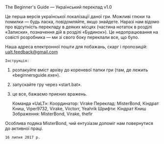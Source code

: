 The Beginner's Guide — Український переклад v1.0

Це перша версія української локалізації даної гри. Можливі глюки та помилки — будь ласка, повідомляйте, якщо знайдете. Наразі нам відомо про відсутність перекладу в деяких місцях (частина нотаток в розділі «Записки», позначення дій в розділі «Будинок»). Це недопрацювання на совісті розробника — ми зі свого боку переклали все, що було.

Наша адреса електронної пошти для побажань, скарг і пропозицій: ualt.feedback@gmail.com

	Інструкція:
1) розпакуйте вміст архіву до кореневої папки гри (там, де лежить «beginnersguide.exe»).
2) запускайте гру через «start.bat».
3) це все, бажаємо приєних вражень.

	Команда «UaLT»:
Координатор: Virake
Переклад: MisterBond, Кіндрат Книш, Viper9732, Virake, Viictorr, Yeahrik
Шрифти: Кіндрат Книш
Зображення: MisterBond, Virake, thefir

Особлива подяка MisterBond, чий ентузіазм допоміг нам повернутися до активної праці.

	16 липня 2017 р.
